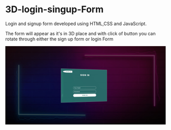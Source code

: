 # 3D-login-singup-Form

Login and signup form developed using HTML,CSS and JavaScript.

The form will appear as it's in 3D place and with click of button you can rotate through either the sign up form or login Form


<img src="https://github.com/OmarIsmail7980/3D-login-singup-Form/blob/main/3D-Form/images/signin-form.jpg">
